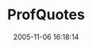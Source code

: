 ---
date: 2005-11-06 16:18:14
link:
  source: delicious
  source_url: https://del.icio.us/roytang
  text: ProfQuotes
  url: http://www.profquotes.com/home.php
slug: profquotes
source: delicious
tags:
- quotes
- funny
title: ProfQuotes
---